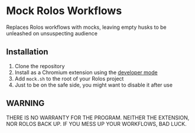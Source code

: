 # Mock Rolos Workflows
Replaces Rolos workflows with mocks, leaving empty husks to be unleashed on unsuspecting audience
## Installation
1. Clone the repository
2. Install as a Chromium extension using the [developer mode](https://developer.chrome.com/docs/extensions/mv3/getstarted/development-basics/#load-unpacked)
3. Add `mock.sh` to the root of your Rolos project
4. Just to be on the safe side, you might want to disable it after use
## WARNING
THERE IS NO WARRANTY FOR THE PROGRAM. NEITHER THE EXTENSION, NOR ROLOS BACK UP. IF YOU MESS UP YOUR WORKFLOWS, BAD LUCK.